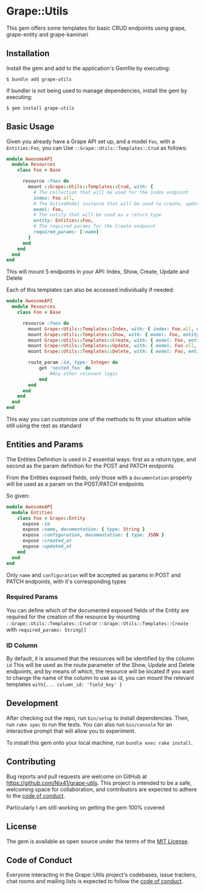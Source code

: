 # Grape::Utils

This gem offers some templates for basic CRUD endpoints using grape, grape-entity and grape-kaminari

## Installation

Install the gem and add to the application's Gemfile by executing:

    $ bundle add grape-utils

If bundler is not being used to manage dependencies, install the gem by executing:

    $ gem install grape-utils

## Basic Usage

Given you already have a Grape API set up, and a model `Foo`, with a `Entities:Foo`, you can Use `::Grape::Utils::Templates::Crud` as follows:

```ruby
module AwesomeAPI
  module Resources
    class Foo < Base

      resource :foos do
        mount ::Grape::Utils::Templates::Crud, with: {
          # The collection that will be used for the index endpoint
          index: Foo.all,
          # The ActiveModel instance that will be used to create, update and find_by!
          model: Foo,
          # The entity that will be used as a return type
          entity: Entities::Foo,
          # The required params for the Create endpoint
          required_params: [:name]
        }
      end
    end
  end
end
```

This will mount 5 endpoints in your API: Index, Show, Create, Update and Delete

Each of this templates can also be accessed individually if needed:

```ruby
module AwesomeAPI
  module Resources
    class Foo < Base

      resource :foos do
        mount Grape::Utils::Templates::Index, with: { index: Foo.all, entity: Entities::Foo }
        mount Grape::Utils::Templates::Show, with: { model: Foo, entity: Entities::Foo }
        mount Grape::Utils::Templates::Create, with: { model: Foo, entity: Entities::Foo}
        mount Grape::Utils::Templates::Update, with: { model: Foo.all, entity: Entities::Foo }
        mount Grape::Utils::Templates::Delete, with: { model: Foo, entity: Entities::Foo }

        route_param :id, type: Integer do
            get 'nested_foo' do
                #Any other relevant logic
            end
        end
      end
    end
  end
end
```

This way you can customize one of the methods to fit your situation while still using the rest as standard


## Entities and Params

The Entities Definition is used in 2 essential ways: first as a return type, and second as the param definition for the POST and PATCH endpoints

From the Entities exposed fields, only those with a `documentation` property will be used as a param on the POST/PATCH endpoints

So given:
```ruby
module AwesomeAPI
  module Entities
    class Foo < Grape::Entity
      expose :id
      expose :name, documentation: { type: String }
      expose :configuration, documentation: { type: JSON }
      expose :created_at
      expose :updated_at
    end
  end
end
```

Only `name` and `configuration` will be accepted as params in POST and PATCH endpoints, with it's corresponding types

### Required Params

You can define which of the documented exposed fields of the Entity are required for the creation of the resource
by mounting `::Grape::Utils::Templates::Crud` or `::Grape::Utils::Templates::Create` with `required_params: String[]`

### ID Column

By default, it is assumed that the resources will be identified by the column `id`
This will be used as the route parameter of the Show, Update and Delete endpoints, and by means of which, the resource will be located
If you want to change the name of the column to use as id, you can
mount the relevant templates `with{... column_id: 'field_key' }`

## Development

After checking out the repo, run `bin/setup` to install dependencies. Then, run `rake spec` to run the tests. You can also run `bin/console` for an interactive prompt that will allow you to experiment.

To install this gem onto your local machine, run `bundle exec rake install`.

## Contributing

Bug reports and pull requests are welcome on GitHub at https://github.com/Nix41/grape-utils. This project is intended to be a safe, welcoming space for collaboration, and contributors are expected to adhere to the [code of conduct](https://github.com/Nix41/grape-utils/blob/master/CODE_OF_CONDUCT.md).

Particularly I am still working on getting the gem 100% covered

## License

The gem is available as open source under the terms of the [MIT License](https://opensource.org/licenses/MIT).

## Code of Conduct

Everyone interacting in the Grape::Utils project's codebases, issue trackers, chat rooms and mailing lists is expected to follow the [code of conduct](https://github.com/[USERNAME]/grape-utils/blob/master/CODE_OF_CONDUCT.md).
